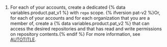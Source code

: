 1. For each of your accounts, create a dedicated {% data variables.product.pat_v1 %} with `repo` scope. {% ifversion pat-v2 %}Or, for each of your accounts and for each organization that you are a member of, create a {% data variables.product.pat_v2 %} that can access the desired repositories and that has read and write permissions on repository contents.{% endif %} For more information, see [AUTOTITLE](/authentication/keeping-your-account-and-data-secure/creating-a-personal-access-token).
